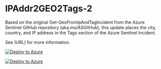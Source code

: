 # IPAddr2GEO2Tags-2

Based on the original Get-GeoFromIpAndTagIncident from the Azure Sentinel GitHub repository (aka.ms/ASGitHub), this update places the city, country, and IP address in the Tags section of the Azure Sentinel Incident.

See (URL) for more information.

[![Deploy to Azure](https://aka.ms/deploytoazurebutton)](https://portal.azure.com/#create/Microsoft.Template/uri/https%3A%2F%2Fraw.githubusercontent.com%2Frod-trent%2FSentinelPlaybooks%2Fmaster%2FIP2GEO2Tags-2%2Fazuredeploy.json)

[![Deploy to Azure](https://aka.ms/deploytoazuregovbutton)](https://portal.azure.com/#create/Microsoft.Template/uri/https%3A%2F%2Fraw.githubusercontent.com%2Frod-trent%2FSentinelPlaybooks%2Fmaster%2FIP2GEO2Tags-2%2Fazuredeploy.json)
